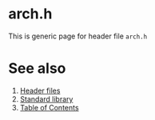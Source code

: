 # arch.h
This is generic page for header file `arch.h`
# See also
1. [Header files](README.md)
2. [Standard library](../README.md)
3. [Table of Contents](../../README.md)
